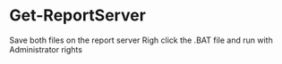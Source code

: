 # Get-ReportServer
Save both files on the report server
Righ click the .BAT file and run with Administrator rights 